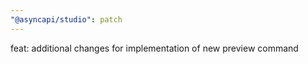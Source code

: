 ```yaml
---
"@asyncapi/studio": patch
---
```


feat: additional changes for implementation of new preview command
